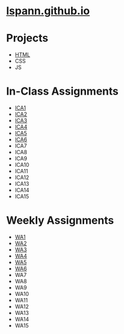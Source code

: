 # [lspann.github.io](https://lspann.github.io/ "lspann.github.io")

 # Projects #
 * [HTML](https://lspann.github.io/HTML/html-midterm/page5.html "HTML")
 * CSS
 * JS
 
 # In-Class Assignments #
 * [ICA1](https://docs.google.com/document/d/1DLuesGX1I4h-6sjuBBo5CsX1PqTONPrf0W37YZ2KMfY/edit?usp=sharing "ICA1")
 * [ICA2](https://docs.google.com/document/d/1BAXAZCzfG7RPFnSwW3XRU98EEJ8yU6UQJA6_j-5xT7U/edit?usp=sharing "ICA2")
 * [ICA3](https://docs.google.com/document/d/1QXs6LczQQrqMyWw4aWcD1xjE1SHCopF-kmkKVPC7jNU/edit?usp=sharing "ICA3")
 * [ICA4](https://lspann.github.io/ica/ica4.html "ICA4")
 * [ICA5](https://lspann.github.io/ica/ica5.html "ICA5")
 * [ICA6](https://lspann.github.io/ica/ica6/ica6-part2.html "ICA6") 
 * ICA7
 * ICA8
 * ICA9
 * ICA10
 * ICA11
 * ICA12
 * ICA13
 * ICA14
 * ICA15
 
 # Weekly Assignments #
 * [WA1](https://lspann.github.io/wa/wa1.html "WA1")
 * [WA2](https://lspann.github.io/wa/wa2.html "WA2")
 * [WA3](https://lspann.github.io/wa/wa3.html "WA3")
 * [WA4](https://lspann.github.io/wa/wa4.html "WA4")
 * [WA5](https://lspann.github.io/wa/wa5.html "WA5")
 * [WA6](https://lspann.github.io/wa/wa6/index.html "WA6")
 * WA7
 * WA8
 * WA9
 * WA10
 * WA11
 * WA12 
 * WA13
 * WA14
 * WA15
